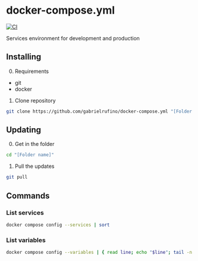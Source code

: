 # docker-compose.yml

[![CI](https://github.com/gabrielrufino/docker-compose.yml/actions/workflows/ci.yml/badge.svg)](https://github.com/gabrielrufino/docker-compose.yml/actions/workflows/ci.yml)

Services environment for development and production

## Installing

0. Requirements

* git
* docker

1. Clone repository

```sh
git clone https://github.com/gabrielrufino/docker-compose.yml "[Folder name]"
```

## Updating

0. Get in the folder

```sh
cd "[Folder name]"
```

1. Pull the updates

```sh
git pull
```

## Commands

### List services

```sh
docker compose config --services | sort
```

### List variables

```sh
docker compose config --variables | { read line; echo "$line"; tail -n +1 | sort; }
```
